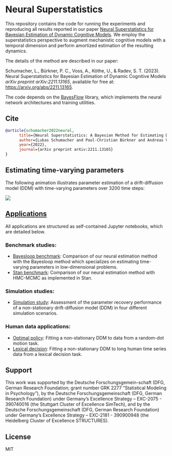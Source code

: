 # Neural Superstatistics

This repository contains the code for running the experiments and reproducing all results reported in our paper [Neural Superstatistics for Bayesian Estimation of Dynamic Cognitive Models](https://arxiv.org/abs/2211.13165). We employ the superstatistics perspective to augment mechanistic cognitive models with a temporal dimension and perform amortized estimation of the resulting dynamics.

The details of the method are described in our paper:

Schumacher, L., Bürkner, P. C., Voss, A., Köthe, U., & Radev, S. T. (2023). 
Neural Superstatistics for Bayesian Estimation of Dynamic Cognitive Models
<em>arXiv preprint arXiv:2211.13165</em>, available for free at: https://arxiv.org/abs/2211.13165.

The code depends on the [BayesFlow](https://github.com/stefanradev93/BayesFlow) library, which implements the neural network architectures and training utilities.

## Cite

```bibtex
@article{schumacher2022neural,
      title={Neural Superstatistics: A Bayesian Method for Estimating Dynamic Models of Cognition}, 
      author={Lukas Schumacher and Paul-Christian Bürkner and Andreas Voss and Ullrich Köthe and Stefan T. Radev},
      year={2022},
      journal={arXiv preprint arXiv:2211.13165}
}
```

## Estimating time-varying parameters

The following animation illustrates parameter estimation of a drift-diffusion model (DDM) with time-varying parameters over 3200 time steps:

![](param_recovery_animation.gif)

## [Applications](applications)

All applications are structured as self-contained Jupyter notebooks, which are detailed below.

### Benchmark studies:

- [Bayesloop benchmark](applications/coal_mining/notebooks/bayesloop_benchmark.ipynb): Comparison of our neural estimation method with the Bayesloop method which specializes on estimating time-varying parameters in low-dimensional problems.
- [Stan benchmark](applications/stan_comparison/notebooks/stan_benchmark.ipynb): Comparison of our neural estimation method with HMC-MCMC as implemented in Stan.

### Simulation studies:

- [Simulation study](applications/simulation_study/notebook/simulation_study_experiment.ipynb): Assessment of the parameter recovery performance of a non-stationary drift-diffusion model (DDM) in four different simulation scenarios.

### Human data applications:

- [Optimal policy](applications/optimal_policy/notebook/optimal_policy_experiment.ipynb): Fitting a non-stationary DDM to data from a random-dot motion task.
- [Lexical decision](applications/lexical_decision/notebooks): Fitting a non-stationary DDM to long human time series data from a lexical decision task.

## Support

This work was supported by the Deutsche Forschungsgemein-schaft (DFG, German Research Foundation; grant number GRK 2277 ”Statistical Modeling in Psychology”), by the Deutsche Forschungsgemeinschaft (DFG, German Research Foundation) under Germany’s Excellence Strategy – EXC-2075 - 390740016 (the Stuttgart Cluster of Excellence SimTech), and by the Deutsche Forschungsgemeinschaft (DFG, German Research Foundation) under Germany’s Excellence Strategy – EXC-2181 - 390900948 (the Heidelberg Cluster of Excellence STRUCTURES).

## License

MIT







